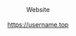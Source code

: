 <div align="center">Website</div>
<br>
<div align="center">
<a href="https://username.top">https://username.top</a>
</div>

